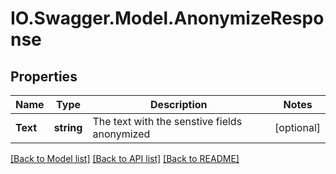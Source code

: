 # IO.Swagger.Model.AnonymizeResponse
## Properties

Name | Type | Description | Notes
------------ | ------------- | ------------- | -------------
**Text** | **string** | The text with the senstive fields anonymized | [optional] 

[[Back to Model list]](../README.md#documentation-for-models) [[Back to API list]](../README.md#documentation-for-api-endpoints) [[Back to README]](../README.md)

